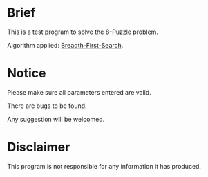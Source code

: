 # Brief

This is a test program to solve the 8-Puzzle problem. 

Algorithm applied: [Breadth-First-Search](https://en.wikipedia.org/wiki/Breadth-first_search). 

# Notice

Please make sure all parameters entered are valid. 

There are bugs to be found. 

Any suggestion will be welcomed. 

# Disclaimer

This program is not responsible for any information it has produced. 
